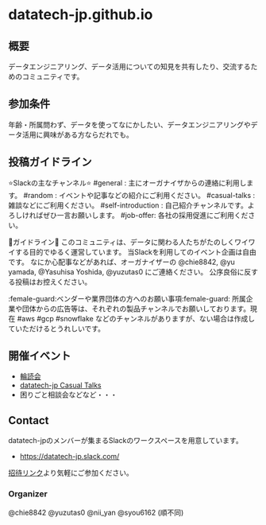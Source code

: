 # datatech-jp.github.io

## 概要
データエンジニアリング、データ活用についての知見を共有したり、交流するためのコミュニティです。

## 参加条件
年齢・所属問わず、データを使ってなにかしたい、データエンジニアリングやデータ活用に興味がある方ならだれでも。

## 投稿ガイドライン
:star:Slackの主なチャンネル:star:
#general : 主にオーガナイザからの連絡に利用します。
#random : イベントや記事などの紹介にご利用ください。
#casual-talks : 雑談などにご利用ください。
#self-introduction : 自己紹介チャンネルです。よろしければぜひ一言お願いします。
#job-offer: 各社の採用促進にご利用ください。

:meat_on_bone:ガイドライン:meat_on_bone:
このコミュニティは、データに関わる人たちがたのしくワイワイする目的でゆるく運営しています。
当Slackを利用してのイベント企画は自由です。
なにか心配事などがあれば、オーガナイザーの @chie8842, @yu yamada, @Yasuhisa Yoshida, @yuzutas0 にご連絡ください。
公序良俗に反する投稿はお控えください。

:female-guard:ベンダーや業界団体の方へのお願い事項:female-guard:
所属企業や団体からの広告等は、それぞれの製品チャンネルでお願いしております。現在 #aws #gcp #snowflake などのチャンネルがありますが、ない場合は作成していただけるとうれしいです。

## 開催イベント
- [輪読会](reading_circle.md)
- [datatech-jp Casual Talks](https://datatech-jp.connpass.com/)
- 困りごと相談会などなど・・・

## Contact
datatech-jpのメンバーが集まるSlackのワークスペースを用意しています。

- https://datatech-jp.slack.com/

[招待リンク](https://join.slack.com/t/datatech-jp/shared_invite/zt-xczl1j9v-smCNqbFw0tSN~ZFxuAQA3g)より気軽にご参加ください。

### Organizer
@chie8842 @yuzutas0 @nii_yan @syou6162 (順不同)
